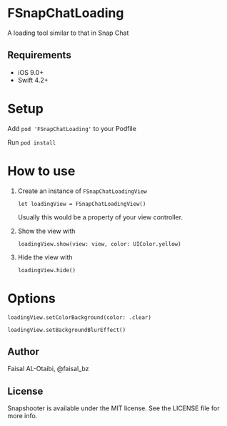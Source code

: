 # FSnapChatLoading
A loading tool similar to that in Snap Chat

## Requirements

- iOS 9.0+
- Swift 4.2+


# Setup
Add `pod 'FSnapChatLoading'` to your Podfile

Run `pod install`

# How to use
1. Create an instance of `FSnapChatLoadingView`

    `let loadingView = FSnapChatLoadingView()`
    
    Usually this would be a property of your view controller.
    
2. Show the view with

    `loadingView.show(view: view, color: UIColor.yellow)`
    
3. Hide the view with

    `loadingView.hide()`
    
    
# Options

`loadingView.setColorBackground(color: .clear)`

`loadingView.setBackgroundBlurEffect()`


## Author

Faisal AL-Otaibi, @faisal_bz


## License

Snapshooter is available under the MIT license. See the LICENSE file for more info.
